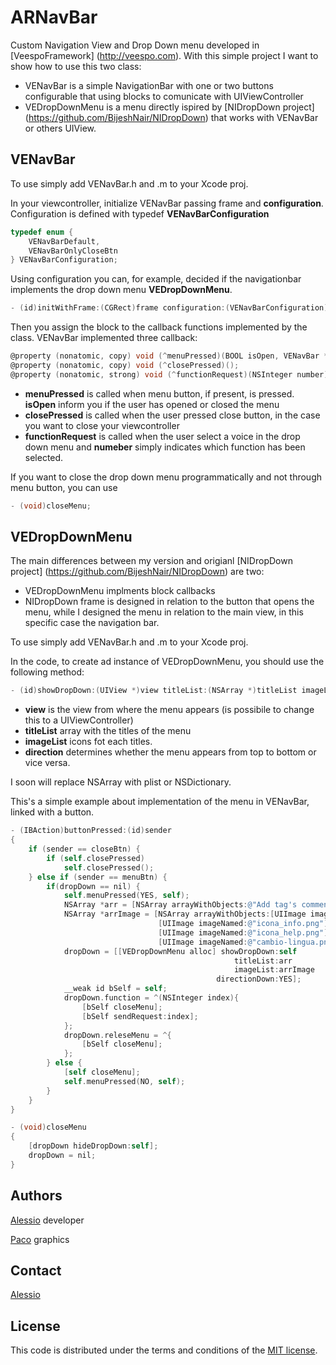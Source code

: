 ARNavBar
========

Custom Navigation View and Drop Down menu developed in [VeespoFramework] (http://veespo.com).
With this simple project I want to show how to use this two class:
- VENavBar is a simple NavigationBar with one or two buttons configurable that using blocks to comunicate with UIViewController
- VEDropDownMenu is a menu directly ispired by [NIDropDown project] (https://github.com/BijeshNair/NIDropDown) that works with VENavBar or others UIView.

## VENavBar

To use simply add VENavBar.h and .m to your Xcode proj.

In your viewcontroller, initialize VENavBar passing frame and **configuration**. Configuration is defined with typedef **VENavBarConfiguration**
```objectivec
typedef enum {
    VENavBarDefault,
    VENavBarOnlyCloseBtn
} VENavBarConfiguration;
```
Using configuration you can, for example, decided if the navigationbar implements the drop down menu **VEDropDownMenu**.

```objectivec
- (id)initWithFrame:(CGRect)frame configuration:(VENavBarConfiguration)config;
```
Then you assign the block to the callback functions implemented by the class. VENavBar implemented three callback:
```objectivec
@property (nonatomic, copy) void (^menuPressed)(BOOL isOpen, VENavBar *navBar);
@property (nonatomic, copy) void (^closePressed)();
@property (nonatomic, strong) void (^functionRequest)(NSInteger number);
```
* **menuPressed** is called when menu button, if present, is pressed. **isOpen** inform you if the user has opened or closed the menu
* **closePressed** is called when the user pressed close button, in the case you want to close your viewcontroller
* **functionRequest** is called when the user select a voice in the drop down menu and **numeber** simply indicates which function has been selected. 

If you want to close the drop down menu programmatically and not through menu button, you can use
```objectivec
- (void)closeMenu;
```

## VEDropDownMenu

The main differences between my version and origianl [NIDropDown project] (https://github.com/BijeshNair/NIDropDown) are two:
* VEDropDownMenu implments block callbacks
* NIDropDown frame is designed in relation to the button that opens the menu, while I designed the menu in relation to the main view, in this specific case the navigation bar.

To use simply add VENavBar.h and .m to your Xcode proj.

In the code, to create ad instance of VEDropDownMenu, you should use the following method:
```objectivec
- (id)showDropDown:(UIView *)view titleList:(NSArray *)titleList imageList:(NSArray *)imageList directionDown:(BOOL)direction;
```
* **view** is the view from where the menu appears (is possibile to change this to a UIViewController)
* **titleList** array with the titles of the menu
* **imageList** icons fot each titles.
* **direction** determines whether the menu appears from top to bottom or vice versa.

I soon will replace NSArray with plist or NSDictionary.

This's a simple example about implementation of the menu in VENavBar, linked with a button.
```objectivec
- (IBAction)buttonPressed:(id)sender
{
    if (sender == closeBtn) {
        if (self.closePressed)
            self.closePressed();
    } else if (sender == menuBtn) {
        if(dropDown == nil) {
            self.menuPressed(YES, self);
            NSArray *arr = [NSArray arrayWithObjects:@"Add tag's comment", @"Tag info", @"Help", @"Languages", nil];
            NSArray *arrImage = [NSArray arrayWithObjects:[UIImage imageNamed:@"icona_commenti.png"],
                                 [UIImage imageNamed:@"icona_info.png"],
                                 [UIImage imageNamed:@"icona_help.png"],
                                 [UIImage imageNamed:@"cambio-lingua.png"], nil];
            dropDown = [[VEDropDownMenu alloc] showDropDown:self
                                                  titleList:arr
                                                  imageList:arrImage
                                              directionDown:YES];
            __weak id bSelf = self;
            dropDown.function = ^(NSInteger index){
                [bSelf closeMenu];
                [bSelf sendRequest:index];
            };
            dropDown.releseMenu = ^{
                [bSelf closeMenu];
            };
        } else {
            [self closeMenu];
            self.menuPressed(NO, self);
        }
    }
}
```
```objectivec
- (void)closeMenu
{
    [dropDown hideDropDown:self];
    dropDown = nil;
}
```

Authors
--------
[Alessio](mailto:roberto@veespo.com) developer

[Paco](mailto:paco@veespo.com) graphics

## Contact ##

[Alessio](mailto:roberto@veespo.com)

License
-------

This code is distributed under the terms and conditions of the [MIT license](LICENSE).
